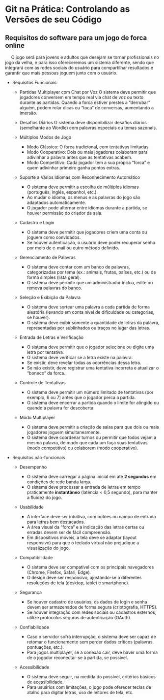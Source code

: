 # Git na Prática: Controlando as Versões de seu Código

## Requisitos do software para um jogo de forca online

&nbsp;&nbsp;&nbsp;&nbsp; O jogo será para jovens e adultos que desejam se tornar profissionais no jogo da velha, e para isso ofereceremos um sistema diferente, sendo que integrará com as redes sociais do usuário para compartilhar resultados e garantir que mais pessoas joguem junto com o usuário.

- Requisitos Funcionais:
    - Partidas Multiplayer com Chat por Voz
        O sistema deve permitir que jogadores conversem em tempo real via chat de voz ou texto durante as partidas.
        Quando a forca estiver prestes a “derrubar” alguém, podem rolar dicas ou “toca” de conversas, aumentando a imersão.

    - Desafios Diários
        O sistema deve disponibilizar desafios diários (semelhante ao Wordle) com palavras especiais ou temas sazonais.

    - Múltiplos Modos de Jogo
        - Modo Clássico: O forca tradicional, com tentativas limitadas.
        - Modo Cooperativo: Dois ou mais jogadores colaboram para adivinhar a palavra antes que as tentativas acabem.
        - Modo Competitivo: Cada jogador tem a sua própria “forca” e quem adivinhar primeiro ganha pontos extras.

    - Suporte a Vários Idiomas com Reconhecimento Automático
        - O sistema deve permitir a escolha de múltiplos idiomas (português, inglês, espanhol, etc.).
        - Ao mudar o idioma, os menus e as palavras do jogo são adaptados automaticamente.
        - O jogador pode alternar entre idiomas durante a partida, se houver permissão do criador da sala.

    - Cadastro e Login
        - O sistema deve permitir que jogadores criem uma conta ou joguem como convidados.
        - Se houver autenticação, o usuário deve poder recuperar senha por meio de e-mail ou outro método definido.
 
    - Gerenciamento de Palavras
        - O sistema deve contar com um banco de palavras, categorizadas por tema (ex.: animais, frutas, países, etc.) ou de forma simples (lista geral).
        - O sistema deve permitir que um administrador inclua, edite ou remova palavras do banco.


    - Seleção e Exibição da Palavra
        - O sistema deve sortear uma palavra a cada partida de forma aleatória (levando em conta nível de dificuldade ou categorias, se houver).
        - O sistema deve exibir somente a quantidade de letras da palavra, representadas por sublinhados ou traços no lugar das letras.

    - Entrada de Letras e Verificação
        - O sistema deve permitir que o jogador selecione ou digite uma letra por tentativa.
        - O sistema deve verificar se a letra existe na palavra:
        - Se existir, deve revelar todas as ocorrências dessa letra.
        - Se não existir, deve registrar uma tentativa incorreta e atualizar o “boneco” da forca.


    - Controle de Tentativas
        - O sistema deve permitir um número limitado de tentativas (por exemplo, 6 ou 7) antes que o jogador perca a partida.
        - O sistema deve encerrar a partida quando o limite for atingido ou quando a palavra for descoberta.

    - Modo Multiplayer
        - O sistema deve permitir a criação de salas para que dois ou mais jogadores joguem simultaneamente.
        - O sistema deve coordenar turnos ou permitir que todos vejam a mesma palavra, de modo que cada um faça suas tentativas (modo competitivo) ou colaborem (modo cooperativo).

- Requisitos não-funcionais

    - Desempenho
        - O sistema deve carregar a página inicial em até **2 segundos** em condições de rede banda larga.
        - O sistema deve processar a entrada de letras em tempo praticamente **instantâneo** (latência < 0,5 segundo), para manter a fluidez do jogo.

    - Usabilidade
        - A interface deve ser intuitiva, com botões ou campo de entrada para letras bem destacados.
        - A área visual da “forca” e a indicação das letras certas ou erradas devem ser de fácil compreensão.
        - Em dispositivos móveis, a tela deve se adaptar (layout responsivo) para que o teclado virtual não prejudique a visualização do jogo.

    - Compatibilidade
        - O sistema deve ser compatível com os principais navegadores (Chrome, Firefox, Safari, Edge).
        - O design deve ser responsivo, ajustando-se a diferentes resoluções de tela (desktop, tablet e smartphone).


    - Segurança
        - Se houver cadastro de usuários, os dados de login e senha devem ser armazenados de forma segura (criptografia, HTTPS).
        - Se houver integração com redes sociais ou cadastros externos, utilize protocolos seguros de autenticação (OAuth).

    - Confiabilidade
        - Caso o servidor sofra interrupção, o sistema deve ser capaz de retomar o funcionamento sem perder dados críticos (palavras, pontuações, etc.).
        - Para jogos multiplayer, se a conexão cair, deve haver uma forma de o jogador reconectar-se à partida, se possível.

    - Acessibilidade
        - O sistema deve seguir, na medida do possível, critérios básicos de acessibilidade.
        - Para usuários com limitações, o jogo pode oferecer teclas de atalho para digitar letras, uso de leitores de tela, etc.
